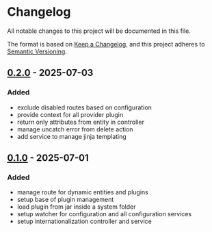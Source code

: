 # Changelog

All notable changes to this project will be documented in this file.

The format is based on [Keep a Changelog](https://keepachangelog.com/en/1.1.0/),
and this project adheres to [Semantic Versioning](https://semver.org/spec/v2.0.0.html).

## [0.2.0] - 2025-07-03

### Added

- exclude disabled routes based on configuration
- provide context for all provider plugin
- return only attributes from entity in controller
- manage uncatch error from delete action
- add service to manage jinja templating

## [0.1.0] - 2025-07-01

### Added

- manage route for dynamic entities and plugins
- setup base of plugin management
- load plugin from jar inside a system folder
- setup watcher for configuration and all configuration services
- setup internationalization controller and service


[0.2.0]: https://oauth2@ci.linagora.com/linagora/lrs/LinID/linid-dm-v2/dm-api.git/compare/v0.1.0...v0.2.0
[0.1.0]: https://oauth2@ci.linagora.com/linagora/lrs/LinID/linid-dm-v2/dm-api.git/releases/tag/v0.1.0
